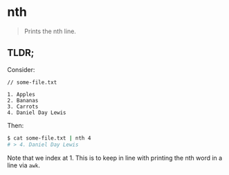 # nth

> Prints the nth line.

## TLDR;

Consider:

```
// some-file.txt

1. Apples
2. Bananas
3. Carrots
4. Daniel Day Lewis
```

Then:

```sh
$ cat some-file.txt | nth 4
# > 4. Daniel Day Lewis
```

Note that we index at 1. This is to keep in line with printing the nth word in a line via `awk`.

